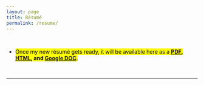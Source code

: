 ```yaml
---
layout: page
title: Résumé
permalink: /resume/
---
```


<!-- <center><strong>UPDATES COMING SOON!</strong></center> -->

<br>

- <mark>Once my new résumé gets ready, it will be available here as a <strong><a href="{{ '#' | prepend: site.baseurl | prepend: site.url }}" target="_blank">PDF</a>, <a href="{{ '#' | prepend: site.baseurl | prepend: site.url }}" target="_blank">HTML</a>, and <a href="{{ '#' | prepend: site.baseurl | prepend: site.url }}" target="_blank">Google DOC</a></strong>.</mark>

<br>

---


